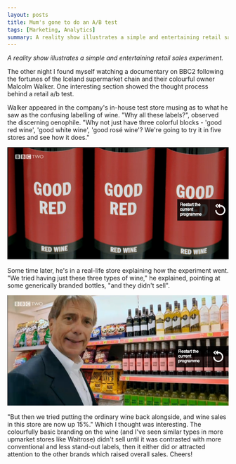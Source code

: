 ```yaml
---
layout: posts
title: Mum's gone to do an A/B test
tags: [Marketing, Analytics]
summary: A reality show illustrates a simple and entertaining retail sales experiment.
---
```


*A reality show illustrates a simple and entertaining retail sales experiment.*

The other night I found myself watching a documentary on BBC2 following the fortunes of the Iceland supermarket chain and their colourful owner Malcolm  Walker. One interesting section showed the thought process behind a retail a/b test. 

Walker appeared in the company's in-house test store musing as to what he saw as the confusing labelling of wine. "Why all these labels?", observed the discerning oenophile. "Why not just have three colorful blocks - 'good red wine', 'good white wine', 'good rosé wine'? We're going to try it in five stores and see how it does."

![Illustration](/assets/images/posts/wine1.png)

Some time later, he's in a real-life store explaining how the experiment went. "We tried having just these three types of wine," he explained, pointing at some generically branded bottles, "and they didn't sell". 

![Illustration](/assets/images/posts/wine2.png)

"But then we tried putting the ordinary wine back alongside, and wine sales in this store are now up 15%." Which I thought was interesting. The colourfully basic branding on the wine (and I've seen similar types in more upmarket stores like Waitrose) didn't sell until it was contrasted with more conventional and less stand-out labels, then it either did or attracted attention to the other brands which raised overall sales. Cheers!

